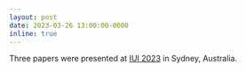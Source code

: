 ```yaml
---
layout: post
date: 2023-03-26 13:00:00-0000
inline: true
---
```


Three papers were presented at <a href="https://iui.acm.org/2023/">IUI 2023</a> in Sydney, Australia.
